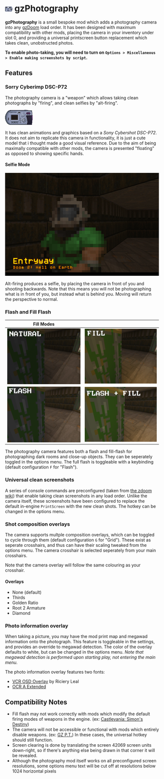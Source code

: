 # ![Icon](/graphics/I_PHCM.png) gzPhotography

**gzPhotography** is a small bespoke mod which adds a photography camera into any [gzDoom](https://zdoom.org/downloads) load order. It has been designed with maximum compatibility with other mods, placing the camera in your inventory under slot 0, and providing a universal printscreen button replacement which takes clean, unobstructed photos.

**To enable photo-taking, you will need to turn on `Options > Miscellaneous > Enable making screenshots by script`.**

## Features

### Sorry Cyberimp DSC-P72
The photography camera is a "weapon" which allows taking clean photographs by "firing", and clean selfies by "alt-firing".

![Sony Cybershot DSC-P72, renamed to a Sorry Cyberimp](/sprites/PHCMA0.png)

It has clean animations and graphics based on a *Sony Cybershot DSC-P72*. It does not aim to replicate this camera in functionality, it is just a cute model that i thought made a good visual reference. Due to the aim of being maximally compatible with other mods, the camera is presented "floating" as opposed to showing specific hands.

#### Selfie Mode
![A selfie taken in the opening of Doom 2](/screenshots/selfie.png)

Alt-firing produces a selfie, by placing the camera in front of you and shooting backwards. Note that this means you will not be photographing what is in front of you, but instead what is behind you. Moving will return the perspective to normal.

### Flash and Fill Flash

| Fill Modes | |
| --- | --- |
| ![Natural lighting](/screenshots/natural.png) | ![Fill-flash lighting](/screenshots/fill.png)            |
| ![Flash lighting](/screenshots/flash.png)     | ![Full flash with lighting](/screenshots/flash_fill.png) |

The photography camera features both a flash and fill-flash for photographing dark rooms and close-up objects. They can be seperately toggled in the options menu. The full flash is toggleable with a keybinding (default configuration `F` for "Flash").

### Universal clean screenshots
A series of console commands are preconfigured (taken from [the zdoom wiki](https://zdoom.org/wiki/Screenshot#Creating_clean_screenshots)) that enable taking clean screenshots in any load order. Unlike the camera itself, these screenshots have been configured to replace the default in-engine `PrintScreen` with the new clean shots. The hotkey can be changed in the options menu.

### Shot composition overlays
The camera supports multple composition overlays, which can be toggled to cycle through them (default configuration `G` for "Grid"). These exist as seperate crosshairs, and thus can have their scaling tweaked from the options menu. The camera crosshair is selected seperately from your main crosshairs.

Note that the camera overlay will follow the same colouring as your crosshair.

#### Overlays
- None (default)
- Thirds
- Golden Ratio
- Root 2 Armature
- Diamond

### Photo information overlay
When taking a picture, you may have the mod print map and megawad information onto the photograph. This feature is toggleable in the settings, and provides an override to megawad detection. The color of the overlay defaults to white, but can be changed in the options menu. *Note that megawad detection is performed upon starting play, not entering the main menu.*

The photo information overlay features two fonts:
- [VCR OSD Overlay](https://www.dafont.com/vcr-osd-mono.font) by Riciery Leal
- [OCR A Extended](https://docs.microsoft.com/en-us/typography/font-list/ocr-a-extended)

## Compatibility Notes
- Fill flash may not work correctly with mods which modify the default firing modes of weapons in the engine. (ex: [Castlevania: Simon's Destiny](https://batandy.itch.io/simonsdestiny))
- The camera will not be accessible or functional with mods which entirely disable weapons. (ex: [GZ P.T.](https://batandy.itch.io/gz-pt)) In these cases, the universal hotkey should still function.
- Screen clearing is done by translating the screen 42069 screen units down-right, so if there's anything else being drawn in that corner it will be revealed.
- Although the photography mod itself works on all preconfigured screen resolutions, some options menu text will be cut off at resolutions below 1024 horizontal pixels